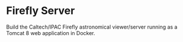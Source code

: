 # Firefly Server

Build the Caltech/IPAC Firefly astronomical viewer/server running as a Tomcat 8 web application in Docker.
